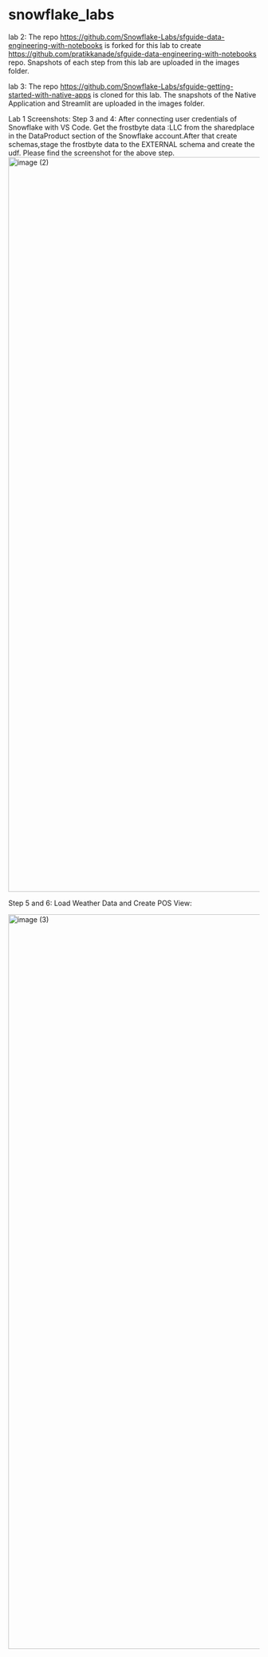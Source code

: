 # snowflake_labs

lab 2:
The repo https://github.com/Snowflake-Labs/sfguide-data-engineering-with-notebooks is forked for this lab to create https://github.com/pratikkanade/sfguide-data-engineering-with-notebooks repo. Snapshots of each step from this lab are uploaded in the images folder.

lab 3:
The repo https://github.com/Snowflake-Labs/sfguide-getting-started-with-native-apps is cloned for this lab. The snapshots of the Native Application and Streamlit are uploaded in the images folder.

Lab 1 Screenshots:
Step 3 and 4: After connecting user credentials of Snowflake with VS Code. Get the frostbyte data :LLC from the sharedplace in the DataProduct section of the Snowflake account.After that create schemas,stage the frostbyte data to the EXTERNAL schema and create the udf. Please find the screenshot for the above step.
<img width="1470" alt="image (2)" src="https://github.com/user-attachments/assets/ba83dad1-4b6f-4c98-a470-14cd494d700f" />


Step 5 and 6: Load Weather Data and Create POS View: 

<img width="1470" alt="image (3)" src="https://github.com/user-attachments/assets/a15e8c66-3ceb-4067-b676-dcad4624a5b9" />






